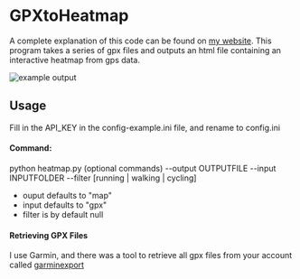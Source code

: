 # GPXtoHeatmap
A complete explanation of this code can be found on [my website](https://tomcasavant.com/python,/gpx,/running,/heatmaps/2019/04/18/generating-heat-maps-from-gpx-files.html).
This program takes a series of gpx files and outputs an html file containing an interactive heatmap from gps data.

![example output](https://media.githubusercontent.com/media/TomCasavant/GPXtoHeatmap/master/heatmap.png "heatmap output example")

## Usage
Fill in the API_KEY in the config-example.ini file, and rename to config.ini

#### Command:

python heatmap.py (optional commands) --output OUTPUTFILE --input INPUTFOLDER --filter [running | walking | cycling]

- ouput defaults to "map"
- input defaults to "gpx"
- filter is by default null


#### Retrieving GPX Files
I use Garmin, and there was a tool to retrieve all gpx files from your account called [garminexport](https://github.com/petergardfjall/garminexport)
